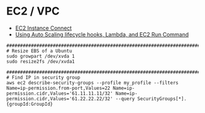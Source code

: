 # EC2 / VPC

- [EC2 Instance Connect](EC2InstanceConnect.md)
- [Using Auto Scaling lifecycle hooks, Lambda, and EC2 Run Command](
  https://github.com/aws-samples/aws-lambda-lifecycle-hooks-function)

```
################################################################################
# Resize EBS of a Ubuntu
sudo growpart /dev/xvda 1
sudo resize2fs /dev/xvda1

################################################################################
# Find IP in security group
aws ec2 describe-security-groups --profile my_profile --filters Name=ip-permission.from-port,Values=22 Name=ip-permission.cidr,Values='61.11.11.11/32' Name=ip-permission.cidr,Values='61.22.22.22/32' --query SecurityGroups[*].{groupId:GroupId}

```

